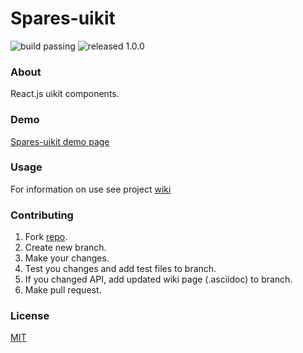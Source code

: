 # Spares-uikit

![build passing](https://img.shields.io/badge/build-passing-brightgreen.svg)
![released 1.0.0](https://img.shields.io/badge/released-1.0.2-blue.svg)

### About

React.js uikit components.

### Demo

[Spares-uikit demo page](https://korchemkin.github.io/spares-uikit/build/)

### Usage

For information on use see project [wiki](https://github.com/korchemkin/spares-uikit/wiki)

### Contributing

1. Fork [repo](https://github.com/korchemkin/spares-uikit).
2. Create new branch.
3. Make your changes.
4. Test you changes and add test files to branch.
5. If you changed API, add updated wiki page (.asciidoc) to branch.
6. Make pull request.

### License

[MIT](https://github.com/korchemkin/spares-uikit/wiki/License)
